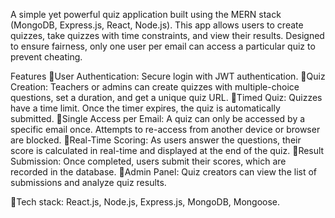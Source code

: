 A simple yet powerful quiz application built using the MERN stack (MongoDB, Express.js, React, Node.js). This app allows users to create quizzes, take quizzes with time constraints, and view their results. Designed to ensure fairness, only one user per email can access a particular quiz to prevent cheating.

Features
🌟User Authentication: Secure login with JWT authentication.
🌟Quiz Creation: Teachers or admins can create quizzes with multiple-choice questions, set a duration, and get a unique quiz URL.
🌟Timed Quiz: Quizzes have a time limit. Once the timer expires, the quiz is automatically submitted.
🌟Single Access per Email: A quiz can only be accessed by a specific email once. Attempts to re-access from another device or browser are blocked.
🌟Real-Time Scoring: As users answer the questions, their score is calculated in real-time and displayed at the end of the quiz.
🌟Result Submission: Once completed, users submit their scores, which are recorded in the database.
🌟Admin Panel: Quiz creators can view the list of submissions and analyze quiz results.

🌟Tech stack: React.js, Node.js, Express.js, MongoDB, Mongoose.
